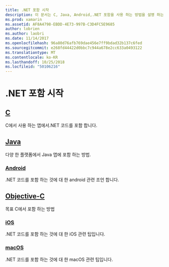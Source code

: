 ```yaml
---
title: .NET 포함 시작
description: 이 문서는 C, Java, Android,.NET 포함을 사용 하는 방법을 설명 하는 다양 한 설명서를 링크 Objective C, iOS 및 macOS 프로젝트입니다.
ms.prod: xamarin
ms.assetid: AF8A4798-EBDD-4E73-997B-C3D4FC5E9685
author: lobrien
ms.author: laobri
ms.date: 11/14/2017
ms.openlocfilehash: 96a80d76afb769dae456e7ff9bdad32b137c6fed
ms.sourcegitcommit: e268fd44422d0bbc7c944a678e2cc633a0493122
ms.translationtype: MT
ms.contentlocale: ko-KR
ms.lasthandoff: 10/25/2018
ms.locfileid: "50106216"
---
```

# <a name="getting-started-with-net-embedding"></a>.NET 포함 시작

## <a name="ccmd"></a>[C](c.md)

C에서 사용 하는 앱에서.NET 코드를 포함 합니다.

## <a name="javajavaindexmd"></a>[Java](java/index.md)

다양 한 플랫폼에서 Java 앱에 포함 하는 방법.

### <a name="androidjavaandroidmd"></a>[Android](java/android.md)

.NET 코드를 포함 하는 것에 대 한 android 관련 조언 합니다.

## <a name="objective-cobjective-cindexmd"></a>[Objective-C](objective-c/index.md)

목표 C에서 포함 하는 방법

### <a name="iosobjective-ciosmd"></a>[iOS](objective-c/ios.md)

.NET 코드를 포함 하는 것에 대 한 iOS 관련 팁입니다.

### <a name="macosobjective-cmacosmd"></a>[macOS](objective-c/macos.md)

.NET 코드를 포함 하는 것에 대 한 macOS 관련 팁입니다.
